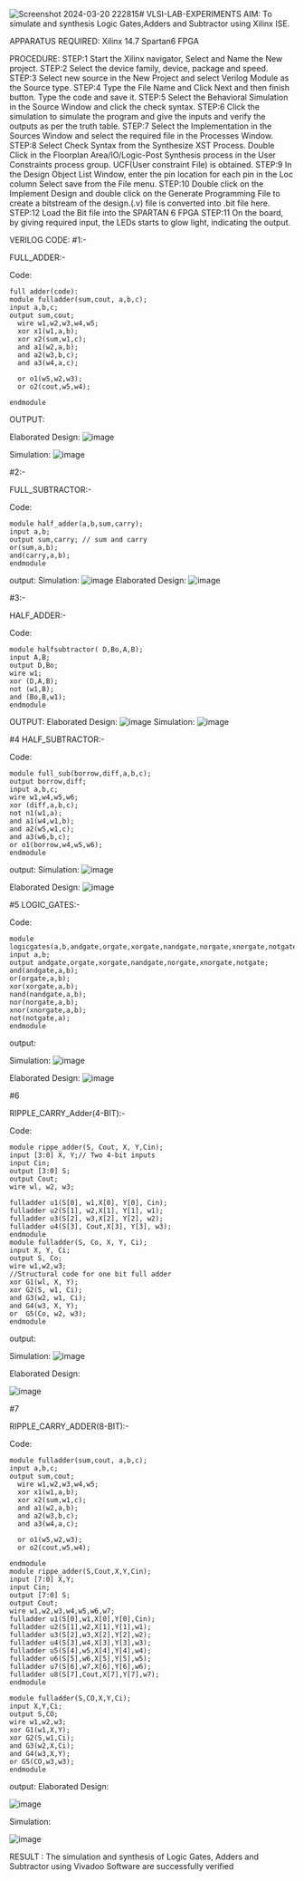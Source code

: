 ![Screenshot 2024-03-20 222815](https://github.com/Christina1106/VLSI-LAB-EXP-1/assets/161043650/2980eb82-3dc0-4516-ad8d-055f5acb3e12)# VLSI-LAB-EXPERIMENTS
AIM: To simulate and synthesis Logic Gates,Adders and Subtractor using Xilinx ISE.

APPARATUS REQUIRED: Xilinx 14.7 Spartan6 FPGA

PROCEDURE: STEP:1 Start the Xilinx navigator, Select and Name the New project. STEP:2 Select the device family, device, package and speed. STEP:3 Select new source in the New Project and select Verilog Module as the Source type. STEP:4 Type the File Name and Click Next and then finish button. Type the code and save it. STEP:5 Select the Behavioral Simulation in the Source Window and click the check syntax. STEP:6 Click the simulation to simulate the program and give the inputs and verify the outputs as per the truth table. STEP:7 Select the Implementation in the Sources Window and select the required file in the Processes Window. STEP:8 Select Check Syntax from the Synthesize XST Process. Double Click in the Floorplan Area/IO/Logic-Post Synthesis process in the User Constraints process group. UCF(User constraint File) is obtained. STEP:9 In the Design Object List Window, enter the pin location for each pin in the Loc column Select save from the File menu. STEP:10 Double click on the Implement Design and double click on the Generate Programming File to create a bitstream of the design.(.v) file is converted into .bit file here. STEP:12 Load the Bit file into the SPARTAN 6 FPGA STEP:11 On the board, by giving required input, the LEDs starts to glow light, indicating the output.


VERILOG CODE:
#1:-

FULL_ADDER:-

Code:
```
full adder(code):
module fulladder(sum,cout, a,b,c);
input a,b,c;
output sum,cout;
  wire w1,w2,w3,w4,w5;
  xor x1(w1,a,b);
  xor x2(sum,w1,c);  
  and a1(w2,a,b);
  and a2(w3,b,c);
  and a3(w4,a,c);
  
  or o1(w5,w2,w3);
  or o2(cout,w5,w4);
    
endmodule
```
OUTPUT:

Elaborated Design:
![image](https://github.com/Nagarajan2003/VLSI-LAB-EXP-1/assets/164840481/c00dfa5e-0261-4ac9-8353-264c94e7f3cf)

Simulation:
![image](https://github.com/Nagarajan2003/VLSI-LAB-EXP-1/assets/164840481/d40fd61d-646a-447e-a04a-4b99a4bd2979)

#2:-

FULL_SUBTRACTOR:-

Code:
```
module half_adder(a,b,sum,carry);
input a,b;
output sum,carry; // sum and carry
or(sum,a,b);
and(carry,a,b);
endmodule
```
output:
Simulation:
![image](https://github.com/Nagarajan2003/VLSI-LAB-EXP-1/assets/164840481/f6f7e6a6-b0b6-4d2d-8f62-d4d9d80c7345)
Elaborated Design:
![image](https://github.com/Nagarajan2003/VLSI-LAB-EXP-1/assets/164840481/422b68d7-29d5-4266-afa8-8456f05fc359)



#3:-

HALF_ADDER:-

Code:
```
module halfsubtractor( D,Bo,A,B);
input A,B;
output D,Bo;
wire w1;
xor (D,A,B);
not (w1,B);
and (Bo,B,w1);
endmodule
```
OUTPUT:
Elaborated Design:
![image](https://github.com/Nagarajan2003/VLSI-LAB-EXP-1/assets/164840481/9be2426b-9f03-4e73-860c-d11c94d6e448)
Simulation:
![image](https://github.com/Nagarajan2003/VLSI-LAB-EXP-1/assets/164840481/f57915b9-7669-4ed4-b6f2-d46e1df039e5)



#4 HALF_SUBTRACTOR:-

Code:
```
module full_sub(borrow,diff,a,b,c);
output borrow,diff;
input a,b,c;
wire w1,w4,w5,w6;
xor (diff,a,b,c);
not n1(w1,a);
and a1(w4,w1,b);
and a2(w5,w1,c);
and a3(w6,b,c);
or o1(borrow,w4,w5,w6);
endmodule
```

output:
Simulation:
![image](https://github.com/Nagarajan2003/VLSI-LAB-EXP-1/assets/164840481/119024ee-1de3-43d5-8833-3f6a930c9165)

Elaborated Design:
![image](https://github.com/Nagarajan2003/VLSI-LAB-EXP-1/assets/164840481/2779fde7-0015-4282-9560-7c2ad5c403fa)

#5 LOGIC_GATES:-

Code:
```
module logicgates(a,b,andgate,orgate,xorgate,nandgate,norgate,xnorgate,notgate);
input a,b;
output andgate,orgate,xorgate,nandgate,norgate,xnorgate,notgate;
and(andgate,a,b);
or(orgate,a,b);
xor(xorgate,a,b);
nand(nandgate,a,b);  
nor(norgate,a,b);
xnor(xnorgate,a,b);
not(notgate,a);
endmodule
```
output:

Simulation:
![image](https://github.com/Nagarajan2003/VLSI-LAB-EXP-1/assets/164840481/41af7ce7-e6af-4281-b556-dcc13dfd1aff)

Elaborated Design:
![image](https://github.com/Nagarajan2003/VLSI-LAB-EXP-1/assets/164840481/e1219f05-ef53-47e7-b5d6-afee83f0eadf)

#6

RIPPLE_CARRY_Adder(4-BIT):-

Code:
```
module rippe_adder(S, Cout, X, Y,Cin);
input [3:0] X, Y;// Two 4-bit inputs
input Cin;
output [3:0] S;
output Cout;
wire wl, w2, w3;

fulladder u1(S[0], w1,X[0], Y[0], Cin);
fulladder u2(S[1], w2,X[1], Y[1], w1);
fulladder u3(S[2], w3,X[2], Y[2], w2);
fulladder u4(S[3], Cout,X[3], Y[3], w3);
endmodule
module fulladder(S, Co, X, Y, Ci);
input X, Y, Ci;
output S, Co;
wire w1,w2,w3;
//Structural code for one bit full adder 
xor G1(wl, X, Y);
xor G2(S, w1, Ci);
and G3(w2, w1, Ci);
and G4(w3, X, Y);
or  G5(Co, w2, w3);
endmodule
```

output:

Simulation:
![image](https://github.com/Nagarajan2003/VLSI-LAB-EXP-1/assets/164840481/0d3fe0d1-618a-409f-aae2-85902b15de4c)

Elaborated Design:


![image](https://github.com/Nagarajan2003/VLSI-LAB-EXP-1/assets/164840481/c2278b6b-eaf4-4991-9fa2-3901246dc0df)



#7

RIPPLE_CARRY_ADDER(8-BIT):-

Code:
```
module fulladder(sum,cout, a,b,c);
input a,b,c;
output sum,cout;
  wire w1,w2,w3,w4,w5;
  xor x1(w1,a,b);
  xor x2(sum,w1,c);  
  and a1(w2,a,b);
  and a2(w3,b,c);
  and a3(w4,a,c);
  
  or o1(w5,w2,w3);
  or o2(cout,w5,w4);
    
endmodule
module rippe_adder(S,Cout,X,Y,Cin);
input [7:0] X,Y;
input Cin;
output [7:0] S;
output Cout;
wire w1,w2,w3,w4,w5,w6,w7;
fulladder u1(S[0],w1,X[0],Y[0],Cin);
fulladder u2(S[1],w2,X[1],Y[1],w1);
fulladder u3(S[2],w3,X[2],Y[2],w2);
fulladder u4(S[3],w4,X[3],Y[3],w3);
fulladder u5(S[4],w5,X[4],Y[4],w4);
fulladder u6(S[5],w6,X[5],Y[5],w5);
fulladder u7(S[6],w7,X[6],Y[6],w6);
fulladder u8(S[7],Cout,X[7],Y[7],w7);
endmodule

module fulladder(S,CO,X,Y,Ci);
input X,Y,Ci;
output S,CO;
wire w1,w2,w3;
xor G1(w1,X,Y);
xor G2(S,w1,Ci);
and G3(w2,X,Ci);
and G4(w3,X,Y);
or G5(CO,w3,w3);
endmodule
```

output:
Elaborated Design:

![image](https://github.com/Nagarajan2003/VLSI-LAB-EXP-1/assets/164840481/2be28cbc-0974-473b-b405-945dade12520)


Simulation:



![image](https://github.com/Nagarajan2003/VLSI-LAB-EXP-1/assets/164840481/f882d103-802e-46df-bf59-d6a062f495c5)







RESULT : The simulation and synthesis of Logic Gates, Adders and Subtractor using Vivadoo Software are successfully verified
